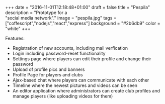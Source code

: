 +++
date = "2016-11-01T12:18:48+01:00"
draft = false
title = "Pespila"
description = "Prototype for a <br/> \"social media network\"."
image = "pespila.jpg"
tags = ["coffescript","nodejs","react","express"]
background = "#2b6db9"
color = "white"
+++

Features:
<ul class="feature-list">
    <li>Registration of new accounts, including mail verfication</li>
    <li>Login including password-reset functionality</li>
    <li>Settings page where players can edit their profile and change their password</li>
    <li>Upload of profile pics and banners</li>
    <li>Profile Page for players and clubs</li>
    <li>Ajax-based chat where players can communicate with each other</li>
    <li>Timeline where the newest pictures and videos can be seen</li>
    <li>An editor application where administrators can create club profiles and manage players (like uploading videos for them)</li>
</ul>